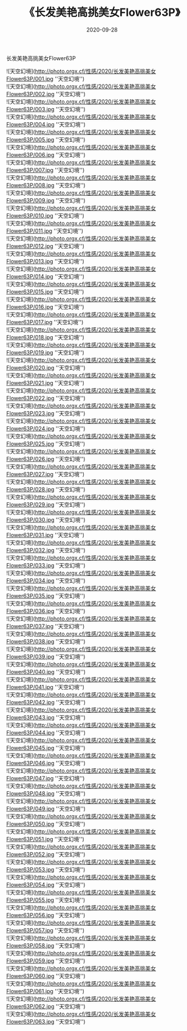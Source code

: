 ﻿---
layout: post
title:  《长发美艳高挑美女Flower63P》
date:   2020-09-28
img: http://photo.orgx.cf/性感/2020/长发美艳高挑美女Flower63P/000.jpg
tags: [美女, 性感, 泳衣]
---

长发美艳高挑美女Flower63P



![天空幻境](http://photo.orgx.cf/性感/2020/长发美艳高挑美女Flower63P/001.jpg ''天空幻境'') <br>
![天空幻境](http://photo.orgx.cf/性感/2020/长发美艳高挑美女Flower63P/002.jpg ''天空幻境'') <br>
![天空幻境](http://photo.orgx.cf/性感/2020/长发美艳高挑美女Flower63P/003.jpg ''天空幻境'') <br>
![天空幻境](http://photo.orgx.cf/性感/2020/长发美艳高挑美女Flower63P/004.jpg ''天空幻境'') <br>
![天空幻境](http://photo.orgx.cf/性感/2020/长发美艳高挑美女Flower63P/005.jpg ''天空幻境'') <br>
![天空幻境](http://photo.orgx.cf/性感/2020/长发美艳高挑美女Flower63P/006.jpg ''天空幻境'') <br>
![天空幻境](http://photo.orgx.cf/性感/2020/长发美艳高挑美女Flower63P/007.jpg ''天空幻境'') <br>
![天空幻境](http://photo.orgx.cf/性感/2020/长发美艳高挑美女Flower63P/008.jpg ''天空幻境'') <br>
![天空幻境](http://photo.orgx.cf/性感/2020/长发美艳高挑美女Flower63P/009.jpg ''天空幻境'') <br>
![天空幻境](http://photo.orgx.cf/性感/2020/长发美艳高挑美女Flower63P/010.jpg ''天空幻境'') <br>
![天空幻境](http://photo.orgx.cf/性感/2020/长发美艳高挑美女Flower63P/011.jpg ''天空幻境'') <br>
![天空幻境](http://photo.orgx.cf/性感/2020/长发美艳高挑美女Flower63P/012.jpg ''天空幻境'') <br>
![天空幻境](http://photo.orgx.cf/性感/2020/长发美艳高挑美女Flower63P/013.jpg ''天空幻境'') <br>
![天空幻境](http://photo.orgx.cf/性感/2020/长发美艳高挑美女Flower63P/014.jpg ''天空幻境'') <br>
![天空幻境](http://photo.orgx.cf/性感/2020/长发美艳高挑美女Flower63P/015.jpg ''天空幻境'') <br>
![天空幻境](http://photo.orgx.cf/性感/2020/长发美艳高挑美女Flower63P/016.jpg ''天空幻境'') <br>
![天空幻境](http://photo.orgx.cf/性感/2020/长发美艳高挑美女Flower63P/017.jpg ''天空幻境'') <br>
![天空幻境](http://photo.orgx.cf/性感/2020/长发美艳高挑美女Flower63P/018.jpg ''天空幻境'') <br>
![天空幻境](http://photo.orgx.cf/性感/2020/长发美艳高挑美女Flower63P/019.jpg ''天空幻境'') <br>
![天空幻境](http://photo.orgx.cf/性感/2020/长发美艳高挑美女Flower63P/020.jpg ''天空幻境'') <br>
![天空幻境](http://photo.orgx.cf/性感/2020/长发美艳高挑美女Flower63P/021.jpg ''天空幻境'') <br>
![天空幻境](http://photo.orgx.cf/性感/2020/长发美艳高挑美女Flower63P/022.jpg ''天空幻境'') <br>
![天空幻境](http://photo.orgx.cf/性感/2020/长发美艳高挑美女Flower63P/023.jpg ''天空幻境'') <br>
![天空幻境](http://photo.orgx.cf/性感/2020/长发美艳高挑美女Flower63P/024.jpg ''天空幻境'') <br>
![天空幻境](http://photo.orgx.cf/性感/2020/长发美艳高挑美女Flower63P/025.jpg ''天空幻境'') <br>
![天空幻境](http://photo.orgx.cf/性感/2020/长发美艳高挑美女Flower63P/026.jpg ''天空幻境'') <br>
![天空幻境](http://photo.orgx.cf/性感/2020/长发美艳高挑美女Flower63P/027.jpg ''天空幻境'') <br>
![天空幻境](http://photo.orgx.cf/性感/2020/长发美艳高挑美女Flower63P/028.jpg ''天空幻境'') <br>
![天空幻境](http://photo.orgx.cf/性感/2020/长发美艳高挑美女Flower63P/029.jpg ''天空幻境'') <br>
![天空幻境](http://photo.orgx.cf/性感/2020/长发美艳高挑美女Flower63P/030.jpg ''天空幻境'') <br>
![天空幻境](http://photo.orgx.cf/性感/2020/长发美艳高挑美女Flower63P/031.jpg ''天空幻境'') <br>
![天空幻境](http://photo.orgx.cf/性感/2020/长发美艳高挑美女Flower63P/032.jpg ''天空幻境'') <br>
![天空幻境](http://photo.orgx.cf/性感/2020/长发美艳高挑美女Flower63P/033.jpg ''天空幻境'') <br>
![天空幻境](http://photo.orgx.cf/性感/2020/长发美艳高挑美女Flower63P/034.jpg ''天空幻境'') <br>
![天空幻境](http://photo.orgx.cf/性感/2020/长发美艳高挑美女Flower63P/035.jpg ''天空幻境'') <br>
![天空幻境](http://photo.orgx.cf/性感/2020/长发美艳高挑美女Flower63P/036.jpg ''天空幻境'') <br>
![天空幻境](http://photo.orgx.cf/性感/2020/长发美艳高挑美女Flower63P/037.jpg ''天空幻境'') <br>
![天空幻境](http://photo.orgx.cf/性感/2020/长发美艳高挑美女Flower63P/038.jpg ''天空幻境'') <br>
![天空幻境](http://photo.orgx.cf/性感/2020/长发美艳高挑美女Flower63P/039.jpg ''天空幻境'') <br>
![天空幻境](http://photo.orgx.cf/性感/2020/长发美艳高挑美女Flower63P/040.jpg ''天空幻境'') <br>
![天空幻境](http://photo.orgx.cf/性感/2020/长发美艳高挑美女Flower63P/041.jpg ''天空幻境'') <br>
![天空幻境](http://photo.orgx.cf/性感/2020/长发美艳高挑美女Flower63P/042.jpg ''天空幻境'') <br>
![天空幻境](http://photo.orgx.cf/性感/2020/长发美艳高挑美女Flower63P/043.jpg ''天空幻境'') <br>
![天空幻境](http://photo.orgx.cf/性感/2020/长发美艳高挑美女Flower63P/044.jpg ''天空幻境'') <br>
![天空幻境](http://photo.orgx.cf/性感/2020/长发美艳高挑美女Flower63P/045.jpg ''天空幻境'') <br>
![天空幻境](http://photo.orgx.cf/性感/2020/长发美艳高挑美女Flower63P/046.jpg ''天空幻境'') <br>
![天空幻境](http://photo.orgx.cf/性感/2020/长发美艳高挑美女Flower63P/047.jpg ''天空幻境'') <br>
![天空幻境](http://photo.orgx.cf/性感/2020/长发美艳高挑美女Flower63P/048.jpg ''天空幻境'') <br>
![天空幻境](http://photo.orgx.cf/性感/2020/长发美艳高挑美女Flower63P/049.jpg ''天空幻境'') <br>
![天空幻境](http://photo.orgx.cf/性感/2020/长发美艳高挑美女Flower63P/050.jpg ''天空幻境'') <br>
![天空幻境](http://photo.orgx.cf/性感/2020/长发美艳高挑美女Flower63P/051.jpg ''天空幻境'') <br>
![天空幻境](http://photo.orgx.cf/性感/2020/长发美艳高挑美女Flower63P/052.jpg ''天空幻境'') <br>
![天空幻境](http://photo.orgx.cf/性感/2020/长发美艳高挑美女Flower63P/053.jpg ''天空幻境'') <br>
![天空幻境](http://photo.orgx.cf/性感/2020/长发美艳高挑美女Flower63P/054.jpg ''天空幻境'') <br>
![天空幻境](http://photo.orgx.cf/性感/2020/长发美艳高挑美女Flower63P/055.jpg ''天空幻境'') <br>
![天空幻境](http://photo.orgx.cf/性感/2020/长发美艳高挑美女Flower63P/056.jpg ''天空幻境'') <br>
![天空幻境](http://photo.orgx.cf/性感/2020/长发美艳高挑美女Flower63P/057.jpg ''天空幻境'') <br>
![天空幻境](http://photo.orgx.cf/性感/2020/长发美艳高挑美女Flower63P/058.jpg ''天空幻境'') <br>
![天空幻境](http://photo.orgx.cf/性感/2020/长发美艳高挑美女Flower63P/059.jpg ''天空幻境'') <br>
![天空幻境](http://photo.orgx.cf/性感/2020/长发美艳高挑美女Flower63P/060.jpg ''天空幻境'') <br>
![天空幻境](http://photo.orgx.cf/性感/2020/长发美艳高挑美女Flower63P/061.jpg ''天空幻境'') <br>
![天空幻境](http://photo.orgx.cf/性感/2020/长发美艳高挑美女Flower63P/062.jpg ''天空幻境'') <br>
![天空幻境](http://photo.orgx.cf/性感/2020/长发美艳高挑美女Flower63P/063.jpg ''天空幻境'') <br>